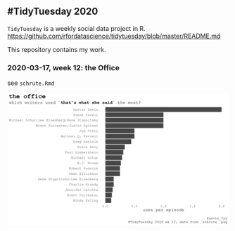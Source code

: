 
## \#TidyTuesday 2020

`TidyTuesday` is a weekly social data project in R.  
<https://github.com/rfordatascience/tidytuesday/blob/master/README.md>

This repository contains my work.

### 2020-03-17, week 12: the Office

see `schrute.Rmd`

![](twss.png)
